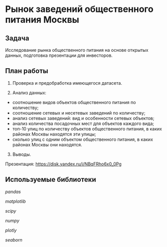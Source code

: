 # Рынок заведений общественного питания Москвы

## Задача

Исследование рынка общественного питания на основе открытых данных, подготовка презентации для инвесторов.

## План работы

1. Проверка и предобработка имеющегося датасета.

2. Анализ данных:

  - соотношение видов объектов общественного питания по количеству;
  - соотношение сетевых и несетевых заведений по количеству;
  - анализ сетевых заведений: вид и особенности сетевых объектов;
  - анализ количества посадочных мест для объектов каждого вида;
  - топ-10 улиц по количеству объектов общественного питания, в каких районах Москвы находятся эти улицы;
  - сколько улиц с одним объектом общественного питания, в каких районах Москвы они находятся.

3. Выводы.

Презентация: https://disk.yandex.ru/i/NBqFRho6x0_0Pg

## Используемые библиотеки
*pandas*

*matplotlib*

*scipy*

*numpy*

*plotly*

*seaborn*
